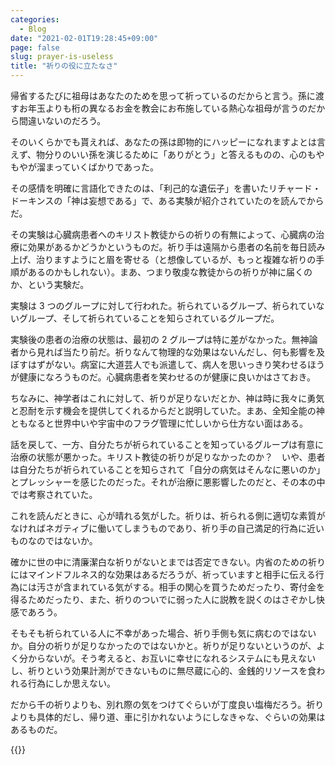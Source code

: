 ```yaml
---
categories:
  - Blog
date: "2021-02-01T19:28:45+09:00"
page: false
slug: prayer-is-useless
title: "祈りの役に立たなさ"
---
```


帰省するたびに祖母はあなたのためを思って祈っているのだからと言う。孫に渡すお年玉よりも桁の異なるお金を教会にお布施している熱心な祖母が言うのだから間違いないのだろう。

そのいくらかでも貰えれば、あなたの孫は即物的にハッピーになれますよとは言えず、物分りのいい孫を演じるために「ありがとう」と答えるものの、心のもやもやが溜まっていくばかりであった。

その感情を明確に言語化できたのは、「利己的な遺伝子」を書いたリチャード・ドーキンスの「神は妄想である」で、ある実験が紹介されていたのを読んでからだ。

その実験は心臓病患者へのキリスト教徒からの祈りの有無によって、心臓病の治療に効果があるかどうかというものだ。祈り手は遠隔から患者の名前を毎日読み上げ、治りますようにと眉を寄せる（と想像しているが、もっと複雑な祈りの手順があるのかもしれない）。まあ、つまり敬虔な教徒からの祈りが神に届くのか、という実験だ。

実験は 3 つのグループに対して行われた。祈られているグループ、祈られていないグループ、そして祈られていることを知らされているグループだ。

実験後の患者の治療の状態は、最初の 2 グループは特に差がなかった。無神論者から見れば当たり前だ。祈りなんて物理的な効果はないんだし、何も影響を及ぼすはずがない。病室に大道芸人でも派遣して、病人を思いっきり笑わせるほうが健康になろうものだ。心臓病患者を笑わせるのが健康に良いかはさておき。

ちなみに、神学者はこれに対して、祈りが足りないだとか、神は時に我々に勇気と忍耐を示す機会を提供してくれるからだと説明していた。まあ、全知全能の神ともなると世界中いや宇宙中のフラグ管理に忙しいから仕方ない面はある。

話を戻して、一方、自分たちが祈られていることを知っているグループは有意に治療の状態が悪かった。キリスト教徒の祈りが足りなかったのか？　いや、患者は自分たちが祈られていることを知らされて「自分の病気はそんなに悪いのか」とプレッシャーを感じたのだった。それが治療に悪影響したのだと、その本の中では考察されていた。

これを読んだときに、心が晴れる気がした。祈りは、祈られる側に適切な素質がなければネガティブに働いてしまうものであり、祈り手の自己満足的行為に近いものなのではないか。

確かに世の中に清廉潔白な祈りがないとまでは否定できない。内省のための祈りにはマインドフルネス的な効果はあるだろうが、祈っていますと相手に伝える行為には汚さが含まれている気がする。相手の関心を買うためだったり、寄付金を得るためだったり、また、祈りのついでに弱った人に説教を説くのはさぞかし快感であろう。

そもそも祈られている人に不幸があった場合、祈り手側も気に病むのではないか。自分の祈りが足りなかったのではないかと。祈りが足りないというのが、よく分からないが。そう考えると、お互いに幸せになれるシステムにも見えないし、祈りという効果計測ができないものに無尽蔵に心的、金銭的リソースを食われる行為にしか思えない。

だから千の祈りよりも、別れ際の気をつけてぐらいが丁度良い塩梅だろう。祈りよりも具体的だし、帰り道、車に引かれないようにしなきゃな、ぐらいの効果はあるものだ。

{{<amazon id="4152088265" title="神は妄想である―宗教との決別" src="https://images-na.ssl-images-amazon.com/images/I/51gsJLTkGpL._SX356_BO1,204,203,200_.jpg">}}
